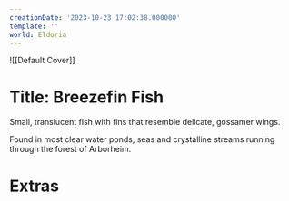 ```yaml
---
creationDate: '2023-10-23 17:02:38.000000'
template: ''
world: Eldoria
---
```

![[Default Cover]]

# Title: Breezefin Fish

Small, translucent fish with fins that resemble delicate, gossamer wings.

Found in most clear water ponds, seas and crystalline streams running through the forest of Arborheim.

# Extras

